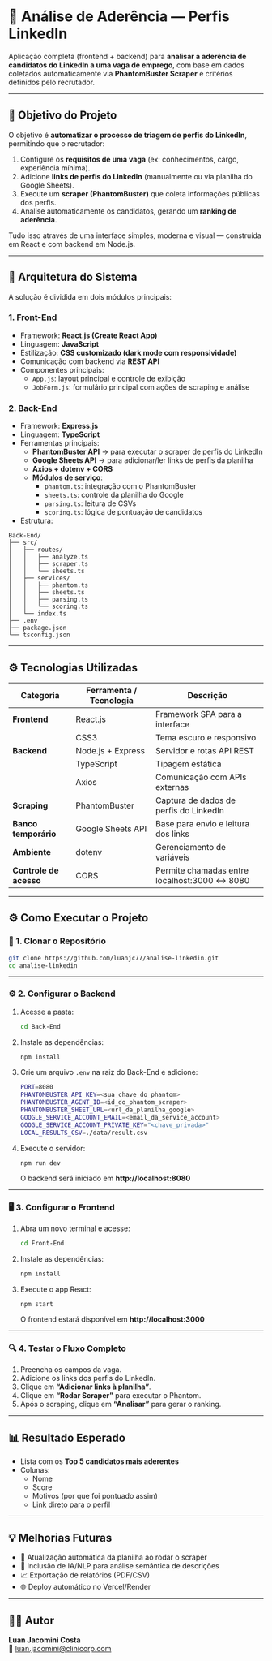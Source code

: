 # 🧠 Análise de Aderência — Perfis LinkedIn

Aplicação completa (frontend + backend) para **analisar a aderência de candidatos do LinkedIn a uma vaga de emprego**, com base em dados coletados automaticamente via **PhantomBuster Scraper** e critérios definidos pelo recrutador.

---

## 🚀 Objetivo do Projeto

O objetivo é **automatizar o processo de triagem de perfis do LinkedIn**, permitindo que o recrutador:

1. Configure os **requisitos de uma vaga** (ex: conhecimentos, cargo, experiência mínima).
2. Adicione **links de perfis do LinkedIn** (manualmente ou via planilha do Google Sheets).
3. Execute um **scraper (PhantomBuster)** que coleta informações públicas dos perfis.
4. Analise automaticamente os candidatos, gerando um **ranking de aderência**.

Tudo isso através de uma interface simples, moderna e visual — construída em React e com backend em Node.js.

---

## 🧩 Arquitetura do Sistema

A solução é dividida em dois módulos principais:

### **1. Front-End**
- Framework: **React.js (Create React App)**
- Linguagem: **JavaScript**
- Estilização: **CSS customizado (dark mode com responsividade)**
- Comunicação com backend via **REST API**
- Componentes principais:
  - `App.js`: layout principal e controle de exibição
  - `JobForm.js`: formulário principal com ações de scraping e análise

### **2. Back-End**
- Framework: **Express.js**
- Linguagem: **TypeScript**
- Ferramentas principais:
  - **PhantomBuster API** → para executar o scraper de perfis do LinkedIn
  - **Google Sheets API** → para adicionar/ler links de perfis da planilha
  - **Axios + dotenv + CORS**
  - **Módulos de serviço**:
    - `phantom.ts`: integração com o PhantomBuster
    - `sheets.ts`: controle da planilha do Google
    - `parsing.ts`: leitura de CSVs
    - `scoring.ts`: lógica de pontuação de candidatos
- Estrutura:

```
Back-End/
├── src/
│   ├── routes/
│   │   ├── analyze.ts
│   │   ├── scraper.ts
│   │   └── sheets.ts
│   ├── services/
│   │   ├── phantom.ts
│   │   ├── sheets.ts
│   │   ├── parsing.ts
│   │   └── scoring.ts
│   └── index.ts
├── .env
├── package.json
└── tsconfig.json
```

---

## ⚙️ Tecnologias Utilizadas

| Categoria | Ferramenta / Tecnologia | Descrição |
|------------|------------------------|------------|
| **Frontend** | React.js | Framework SPA para a interface |
|  | CSS3 | Tema escuro e responsivo |
| **Backend** | Node.js + Express | Servidor e rotas API REST |
|  | TypeScript | Tipagem estática |
|  | Axios | Comunicação com APIs externas |
| **Scraping** | PhantomBuster | Captura de dados de perfis do LinkedIn |
| **Banco temporário** | Google Sheets API | Base para envio e leitura dos links |
| **Ambiente** | dotenv | Gerenciamento de variáveis |
| **Controle de acesso** | CORS | Permite chamadas entre localhost:3000 ↔ 8080 |

---

## ⚙️ Como Executar o Projeto

### 🧱 1. Clonar o Repositório

```bash
git clone https://github.com/luanjc77/analise-linkedin.git
cd analise-linkedin
```

---

### ⚙️ 2. Configurar o Backend

1. Acesse a pasta:
   ```bash
   cd Back-End
   ```

2. Instale as dependências:
   ```bash
   npm install
   ```

3. Crie um arquivo `.env` na raiz do Back-End e adicione:

   ```bash
   PORT=8080
   PHANTOMBUSTER_API_KEY=<sua_chave_do_phantom>
   PHANTOMBUSTER_AGENT_ID=<id_do_phantom_scraper>
   PHANTOMBUSTER_SHEET_URL=<url_da_planilha_google>
   GOOGLE_SERVICE_ACCOUNT_EMAIL=<email_da_service_account>
   GOOGLE_SERVICE_ACCOUNT_PRIVATE_KEY="<chave_privada>"
   LOCAL_RESULTS_CSV=./data/result.csv
   ```

4. Execute o servidor:
   ```bash
   npm run dev
   ```

   O backend será iniciado em **http://localhost:8080**

---

### 🖥️ 3. Configurar o Frontend

1. Abra um novo terminal e acesse:
   ```bash
   cd Front-End
   ```

2. Instale as dependências:
   ```bash
   npm install
   ```

3. Execute o app React:
   ```bash
   npm start
   ```

   O frontend estará disponível em **http://localhost:3000**

---

### 🔍 4. Testar o Fluxo Completo

1. Preencha os campos da vaga.  
2. Adicione os links dos perfis do LinkedIn.  
3. Clique em **“Adicionar links à planilha”**.  
4. Clique em **“Rodar Scraper”** para executar o Phantom.  
5. Após o scraping, clique em **“Analisar”** para gerar o ranking.

---

## 📊 Resultado Esperado

- Lista com os **Top 5 candidatos mais aderentes**
- Colunas:
  - Nome
  - Score
  - Motivos (por que foi pontuado assim)
  - Link direto para o perfil

---

## 💡 Melhorias Futuras

- 🔄 Atualização automática da planilha ao rodar o scraper
- 🤖 Inclusão de IA/NLP para análise semântica de descrições
- 📈 Exportação de relatórios (PDF/CSV)
- 🌐 Deploy automático no Vercel/Render

---

## 👨‍💻 Autor

**Luan Jacomini Costa**  
📧 [luan.jacomini@clinicorp.com](mailto:luan.jacomini@clinicorp.com)  
